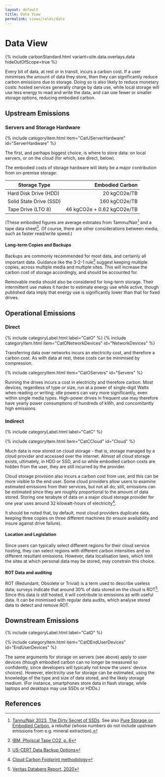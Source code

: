 ```yaml
---
layout: default
title: Data View
permalink: views/roles/data
---
```


# Data View

{% include carbonStandard.html variant=site.data.overlays.data hideOutOfScope=true %}

Every bit of data, at rest or in transit, incurs a carbon cost.
If a user minimises the amount of data they store, then they can significantly reduce carbon emissions due to storage. Doing so is also likely to reduce monetary costs: hosted services generally charge by data use, while local storage will use less energy to read and write the data, and can use fewer or smaller storage options, reducing embodied carbon.

## Upstream Emissions

### Servers and Storage Hardware 
{% include categoryItem.html item="CatUServerHardware" id="ServerHardware" %}

The first, and perhaps biggest choice, is where to store data: on local servers, or on the cloud (for which, see direct, below).

The embodied costs of storage hardware will likely be a major contribution from on-premise storage:

| Storage Type            | Embodied Carbon            |
| ----------------------- | -------------------------: |
| Hard Disk Drive (HDD)   | 20 kgCO2e/TB               |
| Solid State Drive (SSD) | 160 kgCO2e/TB              |
| Tape Drive (LTO 8)      | 46 kgCO2e + 0.62 kgCO2e/TB |

(These embodied figures are average estmates from Tammu/Nair[^dirtysecret] and a tape data sheet[^tapedrive]. Of course, there are other considerations between media, such as faster read/write speed.)

#### Long-term Copies and Backups

Backups are commonly recommended for most data, and certainly all important data. Guidance like the 3-2-1 rule[^321rule] suggest keeping multiple copies, across multiple media and multiple sites. This will increase the carbon cost of storage accordingly, and should be accounted for.

Removable media should also be considered for long-term storage. Their intermittent use makes it harder to estimate energy use while active, though published data imply that energy use is significantly lower than that for fixed drives.

## Operational Emissions

### Direct
{% include categoryLabel.html label="CatO" %}
{% include categoryItem.html item="CatONetworkDevices" id="NetworkDevices" %}

Transferring data over networks incurs an electricity cost, and therefore a carbon cost. As with data at rest, these costs can be minimised by compression.

{% include categoryItem.html item="CatOServers" id="Servers" %}

Running the drives incurs a cost in electricity and therefore carbon. Most devices, regardless of type or size, run at a power of single-digit Watts when reading or writing; idle powers can vary more significantly, even within single media types. High-power drives in frequent use may therefore have yearly power consumptions of hundreds of kWh, and concomitantly high emissions.

### Indirect

{% include categoryLabel.html label="CatC" %}

{% include categoryItem.html item="CatCCloud" id="Cloud" %}

Much data is now stored on cloud storage - that is, storage managed by a cloud provider and accessed over the internet. Almost all cloud storage exists, ultimately, in HDD or SSD, and so while embodied carbon costs are hidden from the user, they are still incurred by the provider.

Cloud storage provision also incurs a carbon cost from use, and this can be more visible to the end user. Some cloud providers allow users to examine estimated emissions from their services, but not all do; still, emissions can be estimated since they are roughly proportional to the amount of data stored. Storing one terabyte of data on a major cloud storage provider for one year uses around 32 kilowatt-hours of electricity[^CloudStorageRate].

It should be noted that, by default, most cloud providers duplicate data, keeping three copies on three different machines (to ensure availability and insure against drive failure).

#### Location and Legislation

Since users can typically select different regions for their cloud service hosting, they can select regions with different carbon intensities and so different resultant emissions. However, data localisation laws, which limit the sites at which personal data may be stored, may constrain this choice.

#### ROT Data and auditing

ROT (Redundant, Obsolete or Trivial) is a term used to describe useless data; surveys indicate that around 30% of data stored on the cloud is ROT[^ROTscale]. Since this data is still hosted, it will contribute to emissions as with useful data. It can be minimised with regular data audits, which analyse stored data to detect and remove ROT.

## Downstream Emissions

{% include categoryLabel.html label="CatD" %}

{% include categoryItem.html item="CatDEndUserDevices" id="EndUserDevices" %}

The same arguments for storage on servers (see above) apply to user devices (though embodied carbon can no longer be measured so confidently, since developers will typically not know the users' device choices). However, electricity use for storage can be estimated, using the knowledge of the type and size of data stored, and the likely storage medium. (For instance, smartphones store data in flash storage, while laptops and desktops may use SSDs or HDDs.)

## References
[^321rule]: [US-CERT Data Backup Options](https://www.cisa.gov/sites/default/files/publications/data_backup_options.pdf)
[^dirtysecret]: [Tannu/Nair 2023, The Dirty Secret of SSDs](https://arxiv.org/pdf/2207.10793). See also [Pure Storage on Embodied Carbon](https://blog.purestorage.com/perspectives/how-does-the-embodied-carbon-dioxide-equivalent-of-flash-compare-to-hdds/), a rebuttal (whose numbers do not include upstream emissions from e.g. mineral extraction).
[^tapedrive]: [IBM, Phyiscal Tape CO2, p. 6](https://www.ibm.com/downloads/cas/YE5WAQ0B)
[^ROTscale]: [Veritas Databerg Report, 2020](https://www.veritas.com/content/dam/www/en_us/documents/at-a-glance/AG_uk_databerg_report.pdf)
[^CloudStorageRate]: [Cloud Carbon Footprint methodology](https://www.cloudcarbonfootprint.org/docs/methodology/#storage)